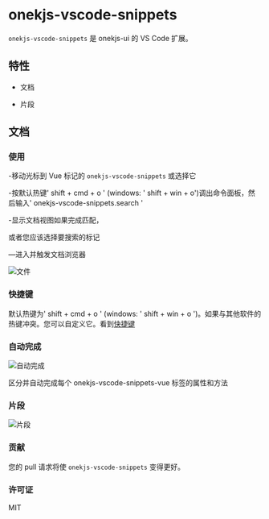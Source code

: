 
# onekjs-vscode-snippets

`onekjs-vscode-snippets` 是 onekjs-ui 的 VS Code 扩展。

## 特性

- 文档

- 片段

## 文档

### 使用

-移动光标到 Vue 标记的 `onekjs-vscode-snippets` 或选择它

-按默认热键' shift + cmd + o ' (windows: ' shift + win + o')调出命令面板，然后输入' onekjs-vscode-snippets.search '

-显示文档视图如果完成匹配，

或者您应该选择要搜索的标记

—进入并触发文档浏览器

![文件]()

### 快捷键

默认热键为' shift + cmd + o ' (windows: ' shift + win + o ')。如果与其他软件的热键冲突。您可以自定义它。看到[快捷键](https://code.visualstudio.com/docs/getstarted/keybindings#_keyboard-shortcuts-editor)

### 自动完成

![自动完成]()

区分并自动完成每个 onekjs-vscode-snippets-vue 标签的属性和方法

### 片段

![片段]()

### 贡献

您的 pull 请求将使 `onekjs-vscode-snippets` 变得更好。

### 许可证

MIT
